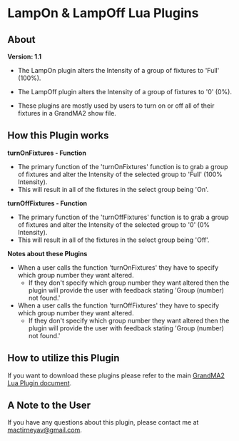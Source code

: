 # LampOn & LampOff Lua Plugins

## About
**Version: 1.1**

* The LampOn plugin alters the Intensity of a group of fixtures to 'Full' (100%).

* The LampOff plugin alters the Intensity of a group of fixtures to '0' (0%).

* These plugins are mostly used by users to turn on or off all of their fixtures in a GrandMA2 show file.

## How this Plugin works
**turnOnFixtures - Function**
* The primary function of the 'turnOnFixtures' function is to grab a group of fixtures and alter the Intensity of the selected group to 'Full' (100% Intensity).
* This will result in all of the fixtures in the select group being 'On'.

**turnOffFixtures - Function**
* The primary function of the 'turnOffFixtures' function is to grab a group of fixtures and alter the Intensity of the selected group to '0' (0% Intensity).
* This will result in all of the fixtures in the select group being 'Off'.

**Notes about these Plugins**
* When a user calls the function 'turnOnFixtures' they have to specify which group number they want altered. 
    * If they don't specify which group number they want altered then the plugin will provide the user with feedback stating 'Group (number) not found.'
* When a user calls the function 'turnOffFixtures' they have to specify which group number they want altered. 
    * If they don't specify which group number they want altered then the plugin will provide the user with feedback stating 'Group (number) not found.'

## How to utilize this Plugin
If you want to download these plugins please refer to the main [GrandMA2 Lua Plugin document]().

## A Note to the User
If you have any questions about this plugin, please contact me at [mactirneyav@gmail.com]().
